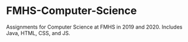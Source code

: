 # FMHS-Computer-Science

Assignments for Computer Science at FMHS in 2019 and 2020. Includes Java, HTML, CSS, and JS.
